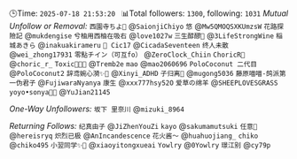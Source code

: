🕒Time: `2025-07-18 21:53:20 `
📊Total followers: `1300`, following: `1031`
*Mutual Unfollow or Removal:*
`西園寺ちよ🎀` @`SaionjiChiyo`
`悠` @`Mw5QMOQSXKUmzsW`
`花路探險記` @`mukdengise`
`兮柚用西柚在吸右` @`love1027w`
`三生醇醪🍊` @`3LifeStrongWine`
`稲城あきら` @`inakuakirameru`
`🌈 Cic17` @`CicadaSeventeen`
`终人未散` @`wei_zhong17931`
`零點チイン（可互fo）` @`ZeroClock_Chiin`
`ChoricR` @`choric_r_`
`Toxic🍥🏳️‍⚧️` @`Tremb2e`
`mao` @`mao2060696`
`PoloCoconut 二代目` @`PoloCoconut2`
`辞鸢婉心漪✨🦈` @`Xinyi_ADHD`
`子归离🍥` @`mugong5036`
`藤原喵喵-鸽派第一伪君子` @`FujiwaraNyanya`
`康生` @`xxx777hsy52O`
`爱草の绵羊` @`SHEEPLOVESGRASS`
`yoyo•sonya🏳️‍⚧️` @`YuJian21145`

*One-Way Unfollowers:*
`坂下 里奈川` @`mizuki_8964`

*Returning Follows:*
`纪真由子` @`JiZhenYouZi`
`kayo` @`sakumamutsuki`
`任意🍥` @`hereisryq`
`炽烈已极` @`AnIncandescence`
`花火酱～` @`huahuojiang_`
`chiko` @`chiko495`
`小翌同学✨🎊` @`xiaoyitongxueai`
`Yowlry` @`0Yowlry`
`璟江别` @`cy79p`
